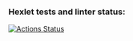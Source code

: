 ### Hexlet tests and linter status:
[![Actions Status](https://github.com/danilka2356/php-project-lvl1/workflows/hexlet-check/badge.svg)](https://github.com/danilka2356/php-project-lvl1/actions)